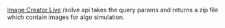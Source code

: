[Image Creator Live](https://graph-visualiser.onrender.com)
/solve api takes the query params and returns a zip file which 
contain images for algo simulation.

